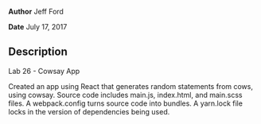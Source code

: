 **Author** Jeff Ford

**Date** July 17, 2017

## Description
Lab 26 - Cowsay App

Created an app using React that generates random statements from cows, using cowsay. Source code includes main.js, index.html, and main.scss files. A webpack.config turns source code into bundles. A yarn.lock file locks in the version of dependencies being used.
